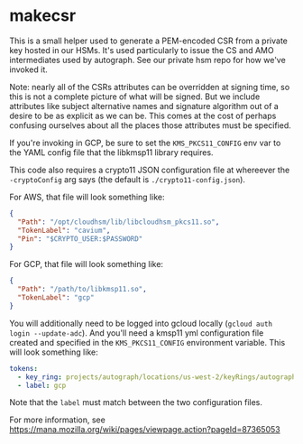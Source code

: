 # makecsr

This is a small helper used to generate a PEM-encoded CSR from a private key
hosted in our HSMs. It's used particularly to issue the CS and AMO intermediates
used by autograph. See our private hsm repo for how we've invoked it.

Note: nearly all of the CSRs attributes can be overridden at signing time, so
this is not a complete picture of what will be signed. But we include attributes
like subject alternative names and signature algorithm out of a desire to be as
explicit as we can be. This comes at the cost of perhaps confusing ourselves
about all the places those attributes must be specified.

If you're invoking in GCP, be sure to set the `KMS_PKCS11_CONFIG` env var to the
YAML config file that the libkmsp11 library requires.

This code also requires a crypto11 JSON configuration file at whereever the
`-cryptoConfig` arg says (the default is `./crypto11-config.json`).

For AWS, that file will look something like:

```json
{
  "Path": "/opt/cloudhsm/lib/libcloudhsm_pkcs11.so",
  "TokenLabel": "cavium",
  "Pin": "$CRYPTO_USER:$PASSWORD"
}
```

For GCP, that file will look something like:

```json
{
  "Path": "/path/to/libkmsp11.so",
  "TokenLabel": "gcp"
}
```

You will additionally need to be logged into gcloud locally (`gcloud auth login
--update-adc`). And you'll need a kmsp11 yml configuration file created and
specified in the `KMS_PKCS11_CONFIG` environment variable. This will look
something like:

```yaml
tokens:
  - key_ring: projects/autograph/locations/us-west-2/keyRings/autograph-keyring
  - label: gcp
```

Note that the `label` must match between the two configuration files.

For more information, see
https://mana.mozilla.org/wiki/pages/viewpage.action?pageId=87365053
